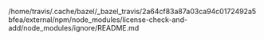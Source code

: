 /home/travis/.cache/bazel/_bazel_travis/2a64cf83a87a03ca94c0172492a5bfea/external/npm/node_modules/license-check-and-add/node_modules/ignore/README.md